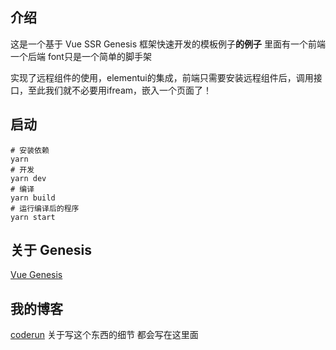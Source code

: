## 介绍
这是一个基于 Vue SSR Genesis 框架快速开发的模板例子<b>的例子</b> 里面有一个前端 一个后端 font只是一个简单的脚手架

实现了远程组件的使用，elementui的集成，前端只需要安装远程组件后，调用接口，至此我们就不必要用ifream，嵌入一个页面了！

## 启动
```base
# 安装依赖
yarn
# 开发
yarn dev
# 编译
yarn build
# 运行编译后的程序
yarn start

```

## 关于 Genesis 
[Vue Genesis](https://fmfe.github.io/genesis-docs/)


## 我的博客
[coderun](https://www.coderun.zone/)
关于写这个东西的细节 都会写在这里面

